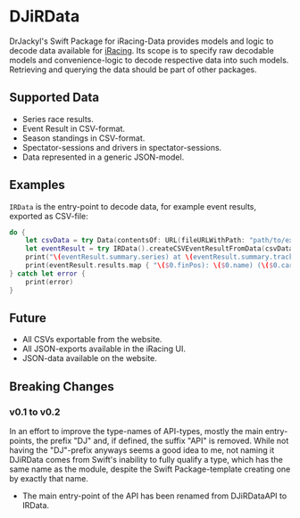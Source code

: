 # DJiRData

DrJackyl's Swift Package for iRacing-Data provides models and logic to decode data available for [iRacing](https://www.iracing.com). Its scope is to specify raw decodable models and convenience-logic to decode respective data into such models. Retrieving and querying the data should be part of other packages.

## Supported Data

* Series race results.
* Event Result in CSV-format.
* Season standings in CSV-format.
* Spectator-sessions and drivers in spectator-sessions.
* Data represented in a generic JSON-model.

## Examples

`IRData` is the entry-point to decode data, for example event results, exported as CSV-file:

```swift
do {
    let csvData = try Data(contentsOf: URL(fileURLWithPath: "path/to/exported.csv"))
    let eventResult = try IRData().createCSVEventResultFromData(csvData)
    print("\(eventResult.summary.series) at \(eventResult.summary.track)")
    print(eventResult.results.map { "\($0.finPos): \($0.name) (\($0.car))"}.joined(separator: "\n") )
} catch let error {
    print(error)
}
```

## Future

* All CSVs exportable from the website.
* All JSON-exports available in the iRacing UI.
* JSON-data available on the website.

## Breaking Changes

### v0.1 to v0.2

In an effort to improve the type-names of API-types, mostly the main entry-points, the prefix "DJ" and, if defined, the suffix "API" is removed. While not having the "DJ"-prefix anyways seems a good idea to me, not naming it DJiRData comes from Swift's inability to fully qualify a type, which has the same name as the module, despite the Swift Package-template creating one by exactly that name. 

* The main entry-point of the API has been renamed from DJiRDataAPI to IRData.